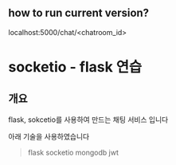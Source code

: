 ## how to run current version?
localhost:5000/chat/<chatroom_id>

# socketio - flask 연습

## 개요

flask, sokcetio를 사용하여 만드는 채팅 서비스 입니다

아래 기술을 사용하였습니다
> flask
> socketio
> mongodb
> jwt